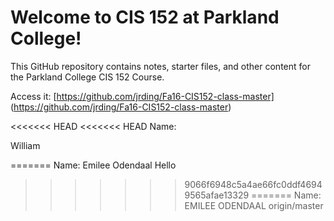 # Welcome to CIS 152 at Parkland College!

This GitHub repository contains notes, starter files, and other content for the Parkland College CIS 152 Course.

Access it: [https://github.com/jrding/Fa16-CIS152-class-master] (https://github.com/jrding/Fa16-CIS152-class-master)

<<<<<<< HEAD
<<<<<<< HEAD
Name:























William

=======
Name: Emilee Odendaal Hello
>>>>>>> 9066f6948c5a4ae66fc0ddf46949565afae13329
=======
Name:
EMILEE ODENDAAL
>>>>>>> origin/master
